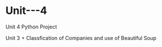 Unit---4
========

Unit 4 Python Project





Unit 3 + Classfication of Companies and use of Beautiful Soup
